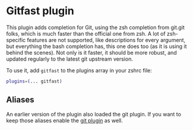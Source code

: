 # Gitfast plugin

This plugin adds completion for Git, using the zsh completion from git.git folks, which is much faster than the official one from zsh. A lot of zsh-specific features are not supported, like descriptions for every argument, but everything the bash completion has, this one does too (as it is using it behind the scenes). Not only is it faster, it should be more robust, and updated regularly to the latest git upstream version.

To use it, add `gitfast` to the plugins array in your zshrc file:

```zsh
plugins=(... gitfast)
```

## Aliases

An earlier version of the plugin also loaded the git plugin. If you want to keep those
aliases enable the [git plugin](https://ghproxy.com/https://github.com/ohmyzsh/ohmyzsh/tree/master/plugins/git)
as well.
